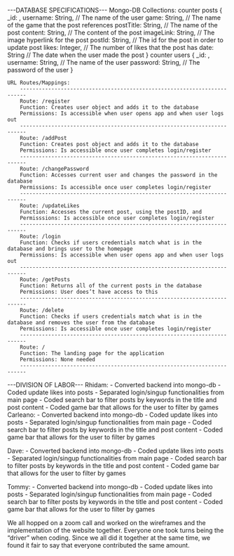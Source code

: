 ---DATABASE SPECIFICATIONS---
    Mongo-DB Collections:
        counter posts
        {
            _id: <ObjectId1>,
            username: String,  // The name of the user
            game: String,  // The name of the game that the post references
            postTitle: String, // The name of the post
            content: String,  // The content of the post
            imageLink: String, // The image hyperlink for the post
            postId: String, // The id for the post in order to update post
            likes: Integer, // The number of likes that the post has
            date: String // The date when the user made the post
        }
        counter users
        {
            _id: <ObjectId1>,
            username: String,  // The name of the user
            password: String,  // The password of the user
        }

    URL Routes/Mappings:
        ------------------------------------------------------------------------
        Route: /register
        Function: Creates user object and adds it to the database
        Permissions: Is accessible when user opens app and when user logs out
        ------------------------------------------------------------------------
        Route: /addPost
        Function: Creates post object and adds it to the database
        Permissions: Is accessible once user completes login/register
        ------------------------------------------------------------------------
        Route: /changePassword
        Function: Accesses current user and changes the password in the database
        Permissions: Is accessible once user completes login/register
        ------------------------------------------------------------------------
        Route: /updateLikes
        Function: Accesses the current post, using the postID, and 
        Permisssions: Is accessible once user completes login/register
        ------------------------------------------------------------------------
        Route: /login
        Function: Checks if users credentials match what is in the database and brings user to the homepage
        Permissions: Is accessible when user opens app and when user logs out
        ------------------------------------------------------------------------
        Route: /getPosts
        Function: Returns all of the current posts in the database
        Permissions: User does’t have access to this
        ------------------------------------------------------------------------
        Route: /delete
        Function: Checks if users credentials match what is in the database and removes the user from the database
        Permissions: Is accessible once user completes login/register
        ------------------------------------------------------------------------
        Route: /
        Function: The landing page for the application
        Permissions: None needed
        ------------------------------------------------------------------------
---DIVISION OF LABOR---
Rhidam: 
    - Converted backend into mongo-db
    - Coded update likes into posts
    - Separated login/singup functionalities from main page
    - Coded search bar to filter posts by keywords in the title and post content
    - Coded game bar that allows for the user to filter by games
Carleano: 
    - Converted backend into mongo-db
    - Coded update likes into posts
    - Separated login/singup functionalities from main page
    - Coded search bar to filter posts by keywords in the title and post content
    - Coded game bar that allows for the user to filter by games

Dave: 
    - Converted backend into mongo-db
    - Coded update likes into posts
    - Separated login/singup functionalities from main page
    - Coded search bar to filter posts by keywords in the title and post content
    - Coded game bar that allows for the user to filter by games

Tommy:
    - Converted backend into mongo-db
    - Coded update likes into posts
    - Separated login/singup functionalities from main page
    - Coded search bar to filter posts by keywords in the title and post content
    - Coded game bar that allows for the user to filter by games

We all hopped on a zoom call and worked on the wireframes and the implementation of the website together. Everyone one took turns being the “driver” when coding. Since we all did it together at the same time, we found it fair to say that everyone contributed the same amount.